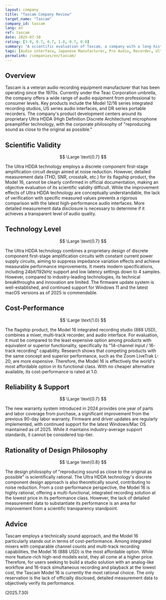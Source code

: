 ```yaml
---
layout: company
title: "Tascam Company Review"
target_name: "Tascam"
company_id: tascam
lang: en
ref: tascam
date: 2025-07-30
rating: [3.9, 0.7, 0.7, 1.0, 0.7, 0.8]
summary: "A scientific evaluation of Tascam, a company with a long history in audio recording equipment. While its Ultra HDDA technology receives a fair assessment, the company offers products with outstanding cost-performance in their functional class, leading to a high overall rating."
tags: [Audio interface, Japanese Manufacturer, Pro Audio, Recorder, Ultra HDDA]
permalink: /companies/en/tascam/
---
```

## Overview

Tascam is a veteran audio recording equipment manufacturer that has been operating since the 1970s. Currently under the Teac Corporation umbrella, the company offers a wide range of audio equipment from professional to consumer levels. Key products include the Model 12/16 series integrated recording studios, US series audio interfaces, and DR series portable recorders. The company's product development centers around its proprietary Ultra HDDA (High Definition Discrete Architecture) microphone preamplifier technology, with the corporate philosophy of "reproducing sound as close to the original as possible."

## Scientific Validity

$$ \Large \text{0.7} $$

The Ultra HDDA technology employs a discrete component first-stage amplification circuit design aimed at noise reduction. However, detailed measurement data (THD, SNR, crosstalk, etc.) for its flagship product, the Model 16, cannot be clearly confirmed in official documentation, making an objective evaluation of its scientific validity difficult. While the improvement effects of Ultra HDDA technology are conceptually understandable, the lack of verification with specific measured values prevents a rigorous comparison with the latest high-performance audio interfaces. More detailed measurement data disclosure is necessary to determine if it achieves a transparent level of audio quality.

## Technology Level

$$ \Large \text{0.7} $$

The Ultra HDDA technology combines a proprietary design of discrete component first-stage amplification circuits with constant current power supply circuits, aiming to suppress impedance variation effects and achieve measurable performance improvements. It meets modern specifications, including 24bit/192kHz support and low latency settings down to 4 samples. However, compared to industry-leading technologies, its technical breakthroughs and innovation are limited. The firmware update system is well-established, and continued support for Windows 11 and the latest macOS versions as of 2025 is commendable.

## Cost-Performance

$$ \Large \text{1.0} $$

The flagship product, the Model 16 integrated recording studio (888 USD), combines a mixer, multi-track recorder, and audio interface. For evaluation, it must be compared to the least expensive option among products with equivalent or superior functionality, specifically its "14-channel input / 16-track recording" capability. Research shows that competing products with the same concept and superior performance, such as the Zoom LiveTrak L-20, are more expensive. Therefore, the Model 16 is effectively the world's most affordable option in its functional class. With no cheaper alternative available, its cost-performance is rated at 1.0.

## Reliability & Support

$$ \Large \text{0.7} $$

The new warranty system introduced in 2024 provides one year of parts and labor coverage from purchase, a significant improvement from the previous 90-day labor warranty. Firmware and driver updates are regularly implemented, with continued support for the latest Windows/Mac OS maintained as of 2025. While it maintains industry-average support standards, it cannot be considered top-tier.

## Rationality of Design Philosophy

$$ \Large \text{0.8} $$

The design philosophy of "reproducing sound as close to the original as possible" is scientifically rational. The Ultra HDDA technology's discrete component design approach is also theoretically sound, contributing to noise reduction. From a cost-performance perspective, the Model 16 is highly rational, offering a multi-functional, integrated recording solution at the lowest price in its performance class. However, the lack of detailed measurement data to substantiate its performance is an area for improvement from a scientific transparency standpoint.

## Advice

Tascam employs a technically sound approach, and the Model 16 particularly stands out in terms of cost-performance. Among integrated mixers with comparable channel counts and multi-track recording capabilities, the Model 16 (888 USD) is the most affordable option. While more feature-rich high-end models exist, they all come at a higher price. Therefore, for users seeking to build a studio solution with an analog-like workflow and 16-track simultaneous recording and playback at the lowest cost, the Tascam Model 16 is currently the most rational choice. The only reservation is the lack of officially disclosed, detailed measurement data to objectively verify its performance.

(2025.7.30)
